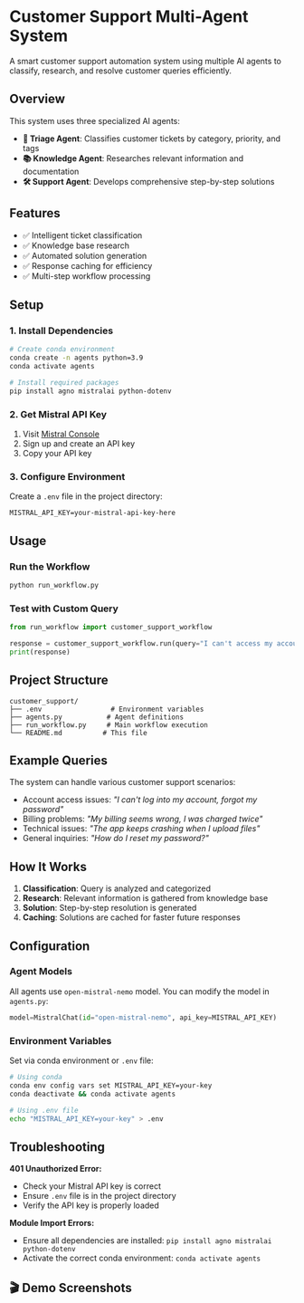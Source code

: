 # Customer Support Multi-Agent System

A smart customer support automation system using multiple AI agents to classify, research, and resolve customer queries efficiently.

## Overview

This system uses three specialized AI agents:

- **🎯 Triage Agent**: Classifies customer tickets by category, priority, and tags
- **📚 Knowledge Agent**: Researches relevant information and documentation
- **🛠️ Support Agent**: Develops comprehensive step-by-step solutions

## Features

- ✅ Intelligent ticket classification
- ✅ Knowledge base research
- ✅ Automated solution generation  
- ✅ Response caching for efficiency
- ✅ Multi-step workflow processing

## Setup

### 1. Install Dependencies

```bash
# Create conda environment
conda create -n agents python=3.9
conda activate agents

# Install required packages
pip install agno mistralai python-dotenv
```

### 2. Get Mistral API Key

1. Visit [Mistral Console](https://console.mistral.ai/)
2. Sign up and create an API key
3. Copy your API key

### 3. Configure Environment

Create a `.env` file in the project directory:

```env
MISTRAL_API_KEY=your-mistral-api-key-here
```

## Usage

### Run the Workflow

```bash
python run_workflow.py
```

### Test with Custom Query

```python
from run_workflow import customer_support_workflow

response = customer_support_workflow.run(query="I can't access my account")
print(response)
```

## Project Structure

```
customer_support/
├── .env                 # Environment variables
├── agents.py           # Agent definitions
├── run_workflow.py     # Main workflow execution
└── README.md          # This file
```

## Example Queries

The system can handle various customer support scenarios:

- Account access issues: *"I can't log into my account, forgot my password"*
- Billing problems: *"My billing seems wrong, I was charged twice"*  
- Technical issues: *"The app keeps crashing when I upload files"*
- General inquiries: *"How do I reset my password?"*

## How It Works

1. **Classification**: Query is analyzed and categorized
2. **Research**: Relevant information is gathered from knowledge base
3. **Solution**: Step-by-step resolution is generated
4. **Caching**: Solutions are cached for faster future responses

## Configuration

### Agent Models

All agents use `open-mistral-nemo` model. You can modify the model in `agents.py`:

```python
model=MistralChat(id="open-mistral-nemo", api_key=MISTRAL_API_KEY)
```

### Environment Variables

Set via conda environment or `.env` file:

```bash
# Using conda
conda env config vars set MISTRAL_API_KEY=your-key
conda deactivate && conda activate agents

# Using .env file
echo "MISTRAL_API_KEY=your-key" > .env
```

## Troubleshooting

**401 Unauthorized Error:**
- Check your Mistral API key is correct
- Ensure `.env` file is in the project directory
- Verify the API key is properly loaded

**Module Import Errors:**
- Ensure all dependencies are installed: `pip install agno mistralai python-dotenv`
- Activate the correct conda environment: `conda activate agents`

## 🎬 Demo Screenshots

